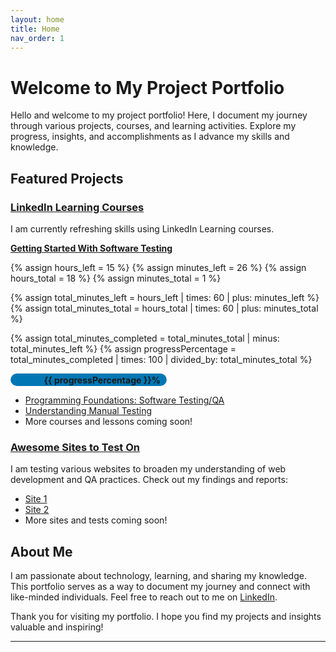 ```yaml
---
layout: home
title: Home
nav_order: 1
---
```


# Welcome to My Project Portfolio

Hello and welcome to my project portfolio! Here, I document my journey through various projects, courses, and learning activities. Explore my progress, insights, and accomplishments as I advance my skills and knowledge.

## Featured Projects

### [LinkedIn Learning Courses](projects/linkedin-learning/)
I am currently refreshing skills using LinkedIn Learning courses. 

[**Getting Started With Software Testing**](https://www.linkedin.com/learning/paths/getting-started-with-software-testing)

{% assign hours_left = 15 %}
{% assign minutes_left = 26 %}
{% assign hours_total = 18 %}
{% assign minutes_total = 1 %}

{% assign total_minutes_left = hours_left | times: 60 | plus: minutes_left %}
{% assign total_minutes_total = hours_total | times: 60 | plus: minutes_total %}

{% assign total_minutes_completed = total_minutes_total | minus: total_minutes_left %}
{% assign progressPercentage = total_minutes_completed | times: 100 | divided_by: total_minutes_total %}

<div class="progress-box">
    <div style="background-color: #ECEFF1; border-radius: 20px; overflow: hidden; width: 250px; height: 20px; box-shadow: inset 0 1px 3px rgba(0, 0, 0, 0.2); position: relative;">
        <div style="width: {{ progressPercentage }}%; height: 100%; border-radius: 20px; background-color: #0077B5; transition: width 0.3s ease;"></div>
        <div style="position: absolute; top: 50%; transform: translateY(-50%); right: 10px; font-weight: bold; color: {% if progressPercentage == 100 %}#FFD700{% else %}#000000{% endif %};">{{ progressPercentage }}%</div>
    </div>
</div>


- [Programming Foundations: Software Testing/QA](https://www.linkedin.com/learning/programming-foundations-software-testing-qa?contextUrn=urn%3Ali%3AlyndaLearningPath%3A57f7e27c3dd559e018dfe994&u=95229105)
- [Understanding Manual Testing](https://www.linkedin.com/learning/understanding-manual-testing?contextUrn=urn%3Ali%3AlyndaLearningPath%3A57f7e27c3dd559e018dfe994&u=95229105)
- More courses and lessons coming soon!

### [Awesome Sites to Test On](projects/awesome-sites/)
I am testing various websites to broaden my understanding of web development and QA practices. Check out my findings and reports:

- [Site 1](/2024/07/11/site-1)
- [Site 2](/2024/07/12/site-2)
- More sites and tests coming soon!

<!-- ## Recent Blog Posts

{% assign posts = site.posts | sort: 'date' | reverse %}
{% for post in posts limit: 5 %}
- [{{ post.title }}]({{ post.url }})
{% endfor %} -->

## About Me

I am passionate about technology, learning, and sharing my knowledge. This portfolio serves as a way to document my journey and connect with like-minded individuals. Feel free to reach out to me on [LinkedIn](https://www.linkedin.com/).

Thank you for visiting my portfolio. I hope you find my projects and insights valuable and inspiring!

---
